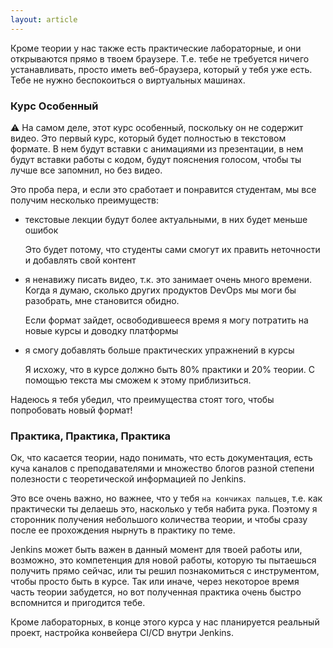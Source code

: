 ```yaml
---
layout: article
---
```


Кроме теории у нас также есть практические лабораторные, и они открываются прямо в твоем браузере. Т.е. тебе не требуется ничего устанавливать, просто иметь веб-браузера, который у тебя уже есть. Тебе не нужно беспокоиться о виртуальных машинах.


### Курс Особенный

:warning: На самом деле, этот курс особенный, поскольку он не содержит видео. Это первый курс, который будет полностью в текстовом формате. В нем будут вставки с анимациями из презентации, в нем будут вставки работы с кодом, будут пояснения голосом, чтобы ты лучше все запомнил, но без видео.

Это проба пера, и если это сработает и понравится студентам, мы все получим несколько преимуществ:

- текстовые лекции будут более актуальными, в них будет меньше ошибок
  
  Это будет потому, что студенты сами смогут их править неточности и добавлять свой контент

- я ненавижу писать видео, т.к. это занимает очень много времени. Когда я думаю, сколько других продуктов DevOps мы моги бы разобрать, мне становится обидно.

  Если формат зайдет, освободившееся время я могу потратить на новые курсы и доводку платформы

- я смогу добавлять больше практических упражнений в курсы

  Я исхожу, что в курсе должно быть 80% практики и 20% теории. С помощью текста мы сможем к этому приблизиться.

Надеюсь я тебя убедил, что преимущества стоят того, чтобы попробовать новый формат!


### Практика, Практика, Практика

Ок, что касается теории, надо понимать, что есть документация, есть куча каналов с преподавателями и множество блогов разной степени полезности с теоретической информацией по Jenkins. 

Это все очень важно, но важнее, что у тебя `на кончиках пальцев`, т.е. как практически ты делаешь это, насколько у тебя набита рука. Поэтому я сторонник получения небольшого количества теории, и чтобы сразу после ее прохождения нырнуть в практику по теме.

Jenkins может быть важен в данный момент для твоей работы или, возможно, это компетенция для новой работы, которую ты пытаешься получить прямо сейчас, или ты решил познакомиться с инструментом, чтобы просто быть в курсе. Так или иначе, через некоторое время часть теории забудется, но вот полученная практика очень быстро вспомнится и пригодится тебе.

Кроме лабораторных, в конце этого курса у нас планируется реальный проект, настройка конвейера CI/CD внутри Jenkins.
